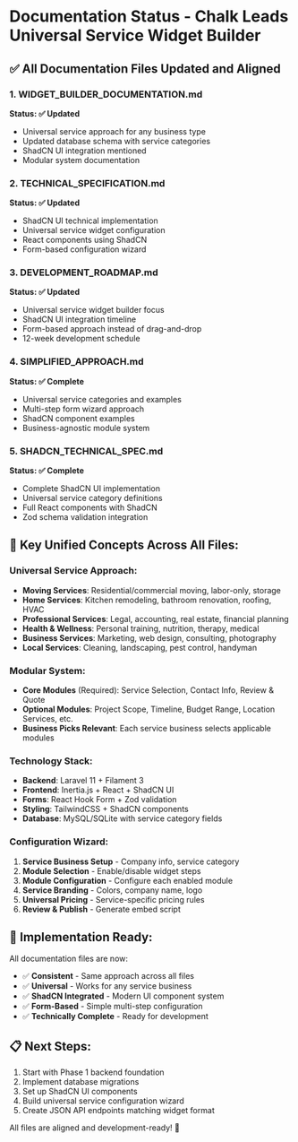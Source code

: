 # Documentation Status - Chalk Leads Universal Service Widget Builder

## ✅ All Documentation Files Updated and Aligned

### 1. **WIDGET_BUILDER_DOCUMENTATION.md**
**Status: ✅ Updated**
- Universal service approach for any business type
- Updated database schema with service categories
- ShadCN UI integration mentioned
- Modular system documentation

### 2. **TECHNICAL_SPECIFICATION.md**  
**Status: ✅ Updated**
- ShadCN UI technical implementation
- Universal service widget configuration
- React components using ShadCN
- Form-based configuration wizard

### 3. **DEVELOPMENT_ROADMAP.md**
**Status: ✅ Updated** 
- Universal service widget builder focus
- ShadCN UI integration timeline
- Form-based approach instead of drag-and-drop
- 12-week development schedule

### 4. **SIMPLIFIED_APPROACH.md**
**Status: ✅ Complete**
- Universal service categories and examples
- Multi-step form wizard approach
- ShadCN component examples
- Business-agnostic module system

### 5. **SHADCN_TECHNICAL_SPEC.md**
**Status: ✅ Complete**
- Complete ShadCN UI implementation
- Universal service category definitions
- Full React components with ShadCN
- Zod schema validation integration

## 🎯 Key Unified Concepts Across All Files:

### Universal Service Approach:
- **Moving Services**: Residential/commercial moving, labor-only, storage
- **Home Services**: Kitchen remodeling, bathroom renovation, roofing, HVAC  
- **Professional Services**: Legal, accounting, real estate, financial planning
- **Health & Wellness**: Personal training, nutrition, therapy, medical
- **Business Services**: Marketing, web design, consulting, photography
- **Local Services**: Cleaning, landscaping, pest control, handyman

### Modular System:
- **Core Modules** (Required): Service Selection, Contact Info, Review & Quote
- **Optional Modules**: Project Scope, Timeline, Budget Range, Location Services, etc.
- **Business Picks Relevant**: Each service business selects applicable modules

### Technology Stack:
- **Backend**: Laravel 11 + Filament 3
- **Frontend**: Inertia.js + React + ShadCN UI
- **Forms**: React Hook Form + Zod validation
- **Styling**: TailwindCSS + ShadCN components
- **Database**: MySQL/SQLite with service category fields

### Configuration Wizard:
1. **Service Business Setup** - Company info, service category
2. **Module Selection** - Enable/disable widget steps  
3. **Module Configuration** - Configure each enabled module
4. **Service Branding** - Colors, company name, logo
5. **Universal Pricing** - Service-specific pricing rules
6. **Review & Publish** - Generate embed script

## 🔧 Implementation Ready:

All documentation files are now:
- ✅ **Consistent** - Same approach across all files
- ✅ **Universal** - Works for any service business
- ✅ **ShadCN Integrated** - Modern UI component system
- ✅ **Form-Based** - Simple multi-step configuration
- ✅ **Technically Complete** - Ready for development

## 📋 Next Steps:

1. Start with Phase 1 backend foundation
2. Implement database migrations 
3. Set up ShadCN UI components
4. Build universal service configuration wizard
5. Create JSON API endpoints matching widget format

All files are aligned and development-ready! 🚀